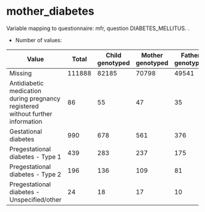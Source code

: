 # mother_diabetes
Variable mapping to questionnaire: mfr, question DIABETES_MELLITUS.
.
- Number of values:

| Value | Total | Child genotyped | Mother genotyped | Father genotyped |
| ----- | ----- | --------------- | ---------------- | ---------------- |
| Missing | 111888 | 82185 | 70798 | 49541 |
| Antidiabetic medication during pregnancy registered without further information | 86 | 55 | 47 |35 |
| Gestational diabetes | 990 | 678 | 561 |376 |
| Pregestational diabetes - Type 1 | 439 | 283 | 237 |175 |
| Pregestational diabetes - Type 2 | 196 | 136 | 109 |81 |
| Pregestational diabetes - Unspecified/other | 24 | 18 | 17 |10 |



